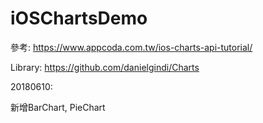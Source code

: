 # iOSChartsDemo

參考: https://www.appcoda.com.tw/ios-charts-api-tutorial/

Library: https://github.com/danielgindi/Charts

20180610:

新增BarChart, PieChart
